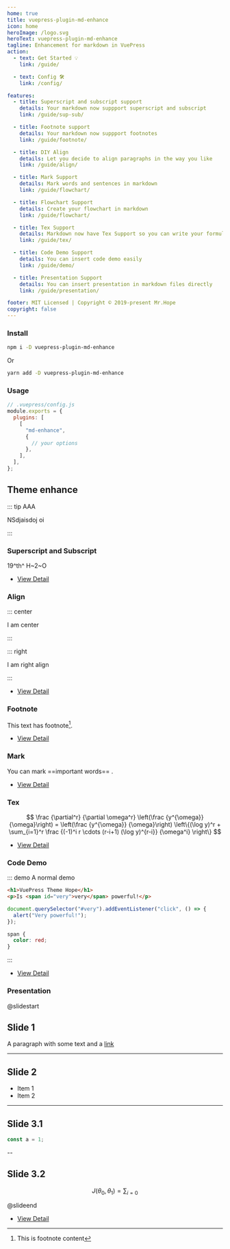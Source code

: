```yaml
---
home: true
title: vuepress-plugin-md-enhance
icon: home
heroImage: /logo.svg
heroText: vuepress-plugin-md-enhance
tagline: Enhancement for markdown in VuePress
action:
  - text: Get Started 💡
    link: /guide/

  - text: Config 🛠
    link: /config/

features:
  - title: Superscript and subscript support
    details: Your markdown now suppport superscript and subscript
    link: /guide/sup-sub/

  - title: Footnote support
    details: Your markdown now suppport footnotes
    link: /guide/footnote/

  - title: DIY Align
    details: Let you decide to align paragraphs in the way you like
    link: /guide/align/

  - title: Mark Support
    details: Mark words and sentences in markdown
    link: /guide/flowchart/

  - title: Flowchart Support
    details: Create your flowchart in markdown
    link: /guide/flowchart/

  - title: Tex Support
    details: Markdown now have Tex Support so you can write your formula
    link: /guide/tex/

  - title: Code Demo Support
    details: You can insert code demo easily
    link: /guide/demo/

  - title: Presentation Support
    details: You can insert presentation in markdown files directly
    link: /guide/presentation/

footer: MIT Licensed | Copyright © 2019-present Mr.Hope
copyright: false
---
```


### Install

```bash
npm i -D vuepress-plugin-md-enhance
```

Or

```bash
yarn add -D vuepress-plugin-md-enhance
```

### Usage

```js
// .vuepress/config.js
module.exports = {
  plugins: [
    [
      "md-enhance",
      {
        // your options
      },
    ],
  ],
};
```

## Theme enhance

::: tip AAA

NSdjaisdoj oi

:::

### Superscript and Subscript

19^th^ H~2~O

- [View Detail](../markdown/sup-sub.md)

### Align

::: center

I am center

:::

::: right

I am right align

:::

- [View Detail](../markdown/align.md)

### Footnote

This text has footnote[^first].

[^first]: This is footnote content

- [View Detail](../markdown/footnote.md)

### Mark

You can mark ==important words== .

- [View Detail](../markdown/mark.md)

### Tex

$$
\frac {\partial^r} {\partial \omega^r} \left(\frac {y^{\omega}} {\omega}\right)
= \left(\frac {y^{\omega}} {\omega}\right) \left\{(\log y)^r + \sum_{i=1}^r \frac {(-1)^i r \cdots (r-i+1) (\log y)^{r-i}} {\omega^i} \right\}
$$

- [View Detail](../markdown/tex.md)

### Code Demo

::: demo A normal demo

```html
<h1>VuePress Theme Hope</h1>
<p>Is <span id="very">very</span> powerful!</p>
```

```js
document.querySelector("#very").addEventListener("click", () => {
  alert("Very powerful!");
});
```

```css
span {
  color: red;
}
```

:::

- [View Detail](../markdown/demo.md)

### Presentation

@slidestart

## Slide 1

A paragraph with some text and a [link](https://mrhope.site)

---

## Slide 2

- Item 1
- Item 2

---

## Slide 3.1

```js
const a = 1;
```

--

## Slide 3.2

$$
J(\theta_0,\theta_1) = \sum_{i=0}
$$

@slideend

- [View Detail](../markdown/presentation.md)
